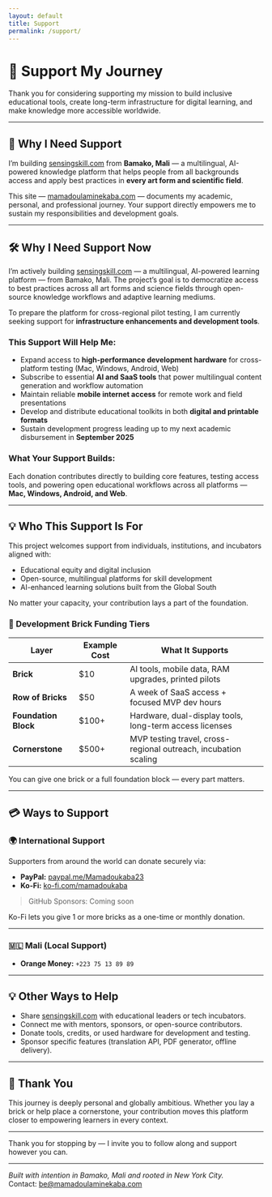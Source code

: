 ```yaml
---
layout: default
title: Support
permalink: /support/
---
```


# 🤝 Support My Journey

Thank you for considering supporting my mission to build inclusive educational tools, create long-term infrastructure for digital learning, and make knowledge more accessible worldwide.

---

## 🎯 Why I Need Support

I’m building [sensingskill.com](https://www.sensingskill.com) from **Bamako, Mali** — a multilingual, AI-powered knowledge platform that helps people from all backgrounds access and apply best practices in **every art form and scientific field**.

This site — [mamadoulaminekaba.com](https://www.mamadoulaminekaba.com) — documents my academic, personal, and professional journey. Your support directly empowers me to sustain my responsibilities and development goals.

---

## 🛠️ Why I Need Support Now

I’m actively building [sensingskill.com](https://www.sensingskill.com) — a multilingual, AI-powered learning platform — from Bamako, Mali. The project’s goal is to democratize access to best practices across all art forms and science fields through open-source knowledge workflows and adaptive learning mediums.

To prepare the platform for cross-regional pilot testing, I am currently seeking support for **infrastructure enhancements and development tools**.

### This Support Will Help Me:
- Expand access to **high-performance development hardware** for cross-platform testing (Mac, Windows, Android, Web)
- Subscribe to essential **AI and SaaS tools** that power multilingual content generation and workflow automation
- Maintain reliable **mobile internet access** for remote work and field presentations
- Develop and distribute educational toolkits in both **digital and printable formats**
- Sustain development progress leading up to my next academic disbursement in **September 2025**

### What Your Support Builds:
Each donation contributes directly to building core features, testing access tools, and powering open educational workflows across all platforms — **Mac, Windows, Android, and Web**.

---

## 💡 Who This Support Is For

This project welcomes support from individuals, institutions, and incubators aligned with:

- Educational equity and digital inclusion
- Open-source, multilingual platforms for skill development
- AI-enhanced learning solutions built from the Global South

No matter your capacity, your contribution lays a part of the foundation.

### 🧱 Development Brick Funding Tiers

| Layer              | Example Cost | What It Supports |
|-------------------|--------------|------------------|
| **Brick**         | $10          | AI tools, mobile data, RAM upgrades, printed pilots |
| **Row of Bricks** | $50          | A week of SaaS access + focused MVP dev hours |
| **Foundation Block** | $100+     | Hardware, dual-display tools, long-term access licenses |
| **Cornerstone**   | $500+        | MVP testing travel, cross-regional outreach, incubation scaling |

You can give one brick or a full foundation block — every part matters.

---

## 💳 Ways to Support

### 🌍 International Support

Supporters from around the world can donate securely via:

- **PayPal:** [paypal.me/Mamadoukaba23](https://paypal.me/Mamadoukaba23)
- **Ko-Fi:** [ko-fi.com/mamadoukaba](https://ko-fi.com/mamadoukaba)

> GitHub Sponsors: Coming soon

Ko-Fi lets you give 1 or more bricks as a one-time or monthly donation.

---

### 🇲🇱 Mali (Local Support)

- **Orange Money:** `+223 75 13 89 89` 

---

## 💡 Other Ways to Help

- Share [sensingskill.com](https://www.sensingskill.com) with educational leaders or tech incubators.
- Connect me with mentors, sponsors, or open-source contributors.
- Donate tools, credits, or used hardware for development and testing.
- Sponsor specific features (translation API, PDF generator, offline delivery).

---

## 🙏 Thank You

This journey is deeply personal and globally ambitious. Whether you lay a brick or help place a cornerstone, your contribution moves this platform closer to empowering learners in every context.

---

Thank you for stopping by — I invite you to follow along and support however you can.

---

*Built with intention in Bamako, Mali and rooted in New York City.*  
Contact: [be@mamadoulaminekaba.com](mailto:be@mamadoulaminekaba.com)
